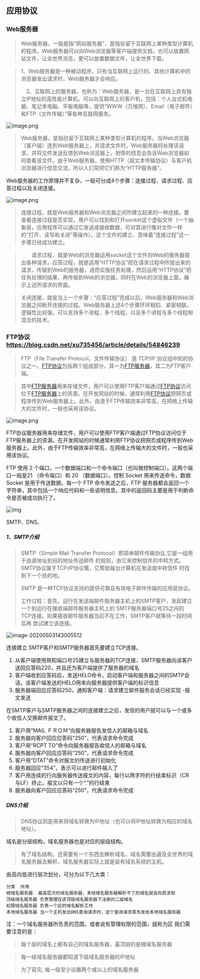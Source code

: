 ## 应用协议

### Web服务器

> Web服务器，一般是指“网站服务器”，是指驻留于互联网上某种类型计算机的程序。Web服务器可以向Web浏览器等客户端提供文档，也可以放置网站文件，让全世界浏览，更可以放置数据文件，让全世界下载。

> 1、Web服务器是一种被动程序，只有当互联网上运行的、其他计算机中的浏览器发出请求时，Web服务器才会响应。
>
> 　2、互联网上的服务器，也称为：Web服务器，是一台在互联网上具有独立IP地址的高性能计算机，可以向互联网上的客户机，包括：个人台式机电脑、笔记本电脑、平板电脑等，提供“WWW（万维网）、Email（电子邮件）和FTP（文件传输）”等各种互联网服务。

![image.png](http://ww1.sinaimg.cn/large/00882iMuly1geejli6h6ij30g50cmjyh.jpg)

> Web服务器，是指驻留于互联网上某种类型计算机的程序。当Web浏览器（客户端）连到Web服务器上，并请求文件时，Web服务器将处理该请求，并将文件发送反馈到Web浏览器上，附带的信息会告诉Web浏览器如何查看该文件。由于Web服务器，使用HTTP（超文本传输协议）与客户机浏览器进行信息交流，所以人们常把它们称为“HTTP服务器”。

Web服务器的工作原理并不复杂，一般可分成4个步骤：连接过程、请求过程、应答过程以及关闭连接。

![image.png](http://ww1.sinaimg.cn/large/00882iMuly1geekgv5ngbj30l209sgnq.jpg)

> 连接过程，就是Web服务器和Web浏览器之间所建立起来的一种连接。要查看连接过程是否实现，用户可以找到和打开socket这个虚拟文件（一个抽象层，应用程序可以通过它发送或接收数据，可对其进行像对文件一样的“打开、读写和关闭”等操作）。这个文件的建立，意味着“连接过程”这一步骤已经成功建立。

> 　　请求过程，就是Web的浏览器运用socket这个文件向Web的服务器提出各种请求。应答过程，就是运用“HTTP协议”把在请求过程中所提出来的请求，传输到Web的服务器，进而实施任务处理，然后运用“HTTP协议”把任务处理的结果，再传输到Web的浏览器，同时在Web的浏览器上面，展示上述所请求的界面。

> 关闭连接，就是当上一个步骤：“应答过程”完成以后，Web服务器和Web浏览器之间断开连接的过程。Web服务器上述4个步骤环环相扣、紧密相联，逻辑性比较强，可以支持多个进程、多个线程，以及多个进程与多个线程相混合的技术。

### FTP协议    https://blog.csdn.net/xu735456/article/details/54846239

> FTP（File Transfer Protocol，文件传输协议） 是 TCP/IP 协议组中知的协议之一。[FTP协议](https://www.baidu.com/s?wd=FTP协议&tn=SE_PcZhidaonwhc_ngpagmjz&rsv_dl=gh_pc_zhidao)包括两个组成部分，其一为[FTP服务器](https://www.baidu.com/s?wd=FTP服务器&tn=SE_PcZhidaonwhc_ngpagmjz&rsv_dl=gh_pc_zhidao)，其二为FTP客户端。

> 其中[FTP服务器](https://www.baidu.com/s?wd=FTP服务器&tn=SE_PcZhidaonwhc_ngpagmjz&rsv_dl=gh_pc_zhidao)用来存储文件，用户可以使用FTP客户端通过[FTP协议](https://www.baidu.com/s?wd=FTP协议&tn=SE_PcZhidaonwhc_ngpagmjz&rsv_dl=gh_pc_zhidao)访问位于[FTP服务器](https://www.baidu.com/s?wd=FTP服务器&tn=SE_PcZhidaonwhc_ngpagmjz&rsv_dl=gh_pc_zhidao)上的资源。在开发网站的时候，通常利用[FTP协议](https://www.baidu.com/s?wd=FTP协议&tn=SE_PcZhidaonwhc_ngpagmjz&rsv_dl=gh_pc_zhidao)把网页或程序传到Web服务器上。此外，由道于FTP传输效率非常高，在网络上传输大的文件时，一般也采用该协议。

![image.png](http://ww1.sinaimg.cn/large/00882iMugy1gef8oh14kvj30fx087gnk.jpg)

FTP协议服务器用来存储文件，用户可以使用FTP客户端通过FTP协议访问位于FTP服务器上的资源。在开发网站的时候通常利用FTP协议把网页或程序传到Web服务器上。此外，由于FTP传输效率非常高，在网络上传输大的文件时，一般也采用该协议。

FTP 使用 2 个端口，一个数据端口和一个命令端口（也叫做控制端口）。这两个端口一般是21 （命令端口）和 20 （数据端口）。控制 Socket 用来传送命令，数据 Socket 是用于传送数据。每一个 FTP 命令发送之后，FTP 服务器都会返回一个字符串，其中包括一个响应代码和一些说明信息。其中的返回码主要是用于判断命令是否被成功执行了。

![img](https://iknow-pic.cdn.bcebos.com/3ac79f3df8dcd100e48195d67f8b4710b9122f23?x-bce-process=image/resize,m_lfit,w_600,h_800,limit_1)

SMTP、DNS、

##### 1、SMTP介绍

> SMTP（Simple Mail Transfer Protocol）即简单邮件传输协议,它是一组用于由源地址到目的地址传送邮件 
> 的规则，由它来控制信件的中转方式。SMTP协议属于TCP/IP协议簇，它帮助每台计算机在发送或中转信件 
> 时找到下一个目的地。
>
> SMTP 是一种TCP协议支持的提供可靠且有效电子邮件传输的应用层协议。
>
> 工作过程：首先，运行在发送端邮件服务器主机上的SMTP客户，发起建立一个到运行在接收端邮件服务器主机上的 SMTP服务器端口号25之间的TCP连接。如果接收邮件服务器当前不在工作，SMTP客户就等待一段时间后再 尝试建立该连接。

![image-20200503143005512](/home/xiongdongdong/.config/Typora/typora-user-images/image-20200503143005512.png)

连接建立
SMTP客户和SMTP服务器首先要建立TCP连接。

 1. 从客户端使用熟知端口号25建立与服务器的TCP连接，SMTP服务器向该客户送回应答码220，并且还为客户端提供了服务器的域名
 2. 客户端收到应答码后，发送HELO命令，启动客户端和服务器之间的SMTP会话。该客户端发送的HELO用来向服务器提供客户端的标识信息
 3. 服务器端回应应答码250，通知客户端：请求建立邮件服务会话已经实现
-报文发送

在SMTP客户与SMTP服务器之间的连接建立之后，发信的用户就可以与一个或多个收信人交换邮件报文了。

 1. 客户用“MAIL ＦＲＯＭ”向服务器报告发信人的邮箱与域名
 2. 服务器向客户回应应答码“250”，代表请求命令完成
 3. 客户用“RCPT TO”命令向服务器报告收信人的邮箱与域名
 4. 服务器向客户回应应答码“250”，代表请求命令完成
 5. 客户用“DTAT”命令对报文的传送进行初始化
 6. 服务器回应“354”，表示可以进行邮件输入了
 7. 客户用连续的行向服务器传送报文的内容，每行以两字符的行结束标识（CR与LF）终止。报文以只有一个“.”的行结束
  8. 服务器向客户回应应答码“250”，代表请求命令完成

##### DNS介绍

> DNS协议则是用来将域名转换为IP地址（也可以将IP地址转换为相应的域名地址）。

域名是分层结构，域名服务器也是对应的层级结构。 

> 有了域名结构，还需要有一个东西去解析域名，域名需要由遍及全世界的域名服务器去解析，域名服务器实际上就是装有域名系统的主机。

由高向低进行层次划分，可分为以下几大类：

```
分类	作用
根域名服务器	最高层次的域名服务器，本地域名服务器解析不了的域名就会向其求助
顶级域名服务器	负责管理在该顶级域名服务器下注册的二级域名
权限域名服务器	负责一个区的域名解析工作
本地域名服务器	当一个主机发出DNS查询请求时，这个查询请求首先发给本地域名服务器
```

注：一个域名服务器所负责的范围，或者说有管理权限的范围，就称为区 
我们需要注意的是： 

> 每个层的域名上都有自己的域名服务器，最顶层的是根域名服务器 

> 每一级域名服务器都知道下级域名服务器的IP地址 

> 为了容灾, 每一级至少设置两个或以上的域名服务器


